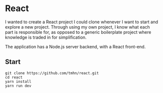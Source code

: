 # React

I wanted to create a React project I could clone whenever I want to start and explore a new project. Through using my own project, I know what each part is responsible for, as opposed to a generic boilerplate project where knowledge is traded in for simplification.

The application has a Node.js server backend, with a React front-end.

## Start
```shell
git clone https://github.com/tmhn/react.git
cd react
yarn install
yarn run dev
```
